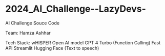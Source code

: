 # 2024_AI_Challenge--LazyDevs-
AI Challenge Souce Code

Team:
Hamza
Ashhar

Tech Stack:
wHISPER Open AI model
GPT 4 Turbo (Function Calling)
Fast API
Streamlit
Hugging Face (Text to speech)
